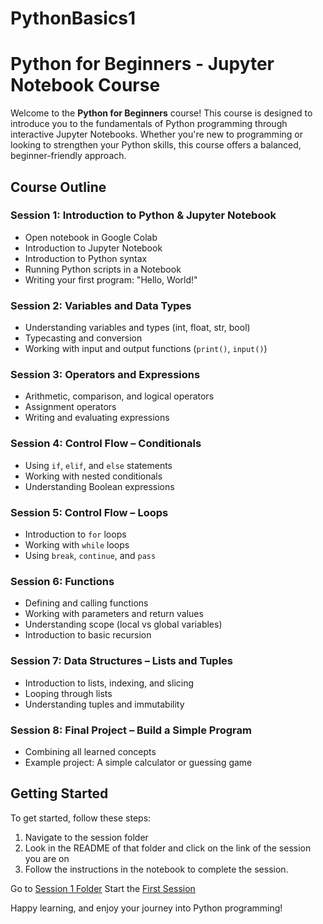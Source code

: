 # PythonBasics1

# Python for Beginners - Jupyter Notebook Course

Welcome to the **Python for Beginners** course! This course is designed to introduce you to the fundamentals of Python programming through interactive Jupyter Notebooks. Whether you're new to programming or looking to strengthen your Python skills, this course offers a balanced, beginner-friendly approach.

## Course Outline

### Session 1: Introduction to Python & Jupyter Notebook
- Open notebook in Google Colab
- Introduction to Jupyter Notebook
- Introduction to Python syntax
- Running Python scripts in a Notebook
- Writing your first program: "Hello, World!"

### Session 2: Variables and Data Types
- Understanding variables and types (int, float, str, bool)
- Typecasting and conversion
- Working with input and output functions (`print()`, `input()`)

### Session 3: Operators and Expressions
- Arithmetic, comparison, and logical operators
- Assignment operators
- Writing and evaluating expressions

### Session 4: Control Flow – Conditionals
- Using `if`, `elif`, and `else` statements
- Working with nested conditionals
- Understanding Boolean expressions

### Session 5: Control Flow – Loops
- Introduction to `for` loops
- Working with `while` loops
- Using `break`, `continue`, and `pass`

### Session 6: Functions
- Defining and calling functions
- Working with parameters and return values
- Understanding scope (local vs global variables)
- Introduction to basic recursion

### Session 7: Data Structures – Lists and Tuples
- Introduction to lists, indexing, and slicing
- Looping through lists
- Understanding tuples and immutability

### Session 8: Final Project – Build a Simple Program
- Combining all learned concepts
- Example project: A simple calculator or guessing game

## Getting Started

To get started, follow these steps:

1. Navigate to the session folder
2. Look in the README of that folder and click on the link of the session you are on
3. Follow the instructions in the notebook to complete the session.

Go to [Session 1 Folder](https://github.com/HodgePodgeProjects/PythonBasics1/tree/main/Session1)
Start the [First Session](http://colab.research.google.com/github/HodgePodgeProjects/PythonBasics1/blob/main/Session1/Session01.01.ipynb)

Happy learning, and enjoy your journey into Python programming!
